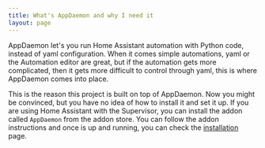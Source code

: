 ```yaml
---
title: What's AppDaemon and why I need it
layout: page
---
```


AppDaemon let's you run Home Assistant automation with Python code, instead of yaml configuration. When it comes simple automations, yaml or the Automation editor are great, but if the automation gets more complicated, then it gets more difficult to control through yaml, this is where AppDaemon comes into place.

This is the reason this project is built on top of AppDaemon. Now you might be convinced, but you have no idea of how to install it and set it up. If you are using Home Assistant with the Supervisor, you can install the addon called `AppDaemon` from the addon store. You can follow the addon instructions and once is up and running, you can check the [installation](../start/installation) page.
